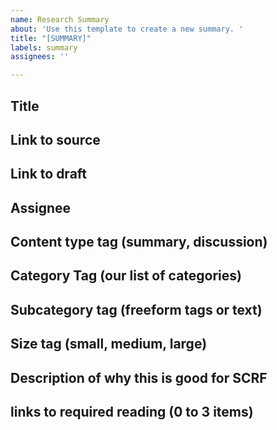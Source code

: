 ```yaml
---
name: Research Summary
about: 'Use this template to create a new summary. '
title: "[SUMMARY]"
labels: summary
assignees: ''

---
```


## Title 

## Link to source

## Link to draft

## Assignee

## Content type tag (summary, discussion)

## Category Tag (our list of categories)

## Subcategory tag (freeform tags or text)

## Size tag (small, medium, large)

## Description of why this is good for SCRF

## links to required reading (0 to 3 items)
